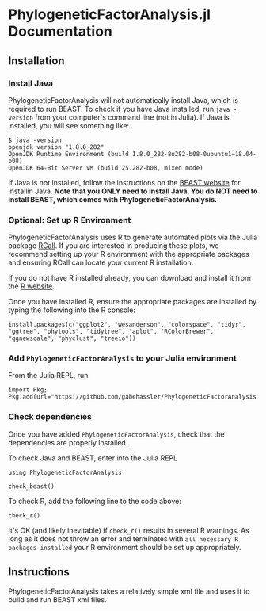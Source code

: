 # PhylogeneticFactorAnalysis.jl Documentation

## Installation

### Install Java

PhylogeneticFactorAnalysis will not automatically install Java, which is required to run BEAST.
To check if you have Java installed, run `java -version` from your computer's command line (not in Julia).
If Java is installed, you will see something like:
```
$ java -version
openjdk version "1.8.0_282"
OpenJDK Runtime Environment (build 1.8.0_282-8u282-b08-0ubuntu1~18.04-b08)
OpenJDK 64-Bit Server VM (build 25.282-b08, mixed mode)
```

If Java is not installed, follow the instructions on the [BEAST website](https://beast.community/installing) for installin Java.
__Note that you ONLY need to install Java. You do NOT need to install BEAST, which comes with PhylogeneticFactorAnalysis.__



### Optional: Set up R Environment
PhylogeneticFactorAnalysis uses R to generate automated plots via the Julia package [RCall](https://juliainterop.github.io/RCall.jl/stable/).
If you are interested in producing these plots, we recommend setting up your R environment with the appropriate packages and ensuring RCall can locate your current R installation.

If you do not have R installed already, you can download and install it from the [R website](https://www.r-project.org/).

Once you have installed R, ensure the appropriate packages are installed by typing the following into the R console:
```
install.packages(c("ggplot2", "wesanderson", "colorspace", "tidyr", "ggtree", "phytools", "tidytree", "aplot", "RColorBrewer", "ggnewscale", "phyclust", "treeio"))
```

### Add `PhylogeneticFactorAnalysis` to your Julia environment
From the Julia REPL, run
```
import Pkg; Pkg.add(url="https://github.com/gabehassler/PhylogeneticFactorAnalysis.jl.git")
```




### Check dependencies

Once you have added `PhylogeneticFactorAnalysis`, check that the dependencies are properly installed.

To check Java and BEAST, enter into the Julia REPL
```
using PhylogeneticFactorAnalysis

check_beast()
```

To check R, add the following line to the code above:
```
check_r()
```
It's OK (and likely inevitable) if `check_r()` results in several R warnings.
As long as it does not throw an error and terminates with `all necessary R packages installed` your R environment should be set up appropriately.

## Instructions

PhylogeneticFactorAnalysis takes a relatively simple xml file and uses it to build and run BEAST xml files.
